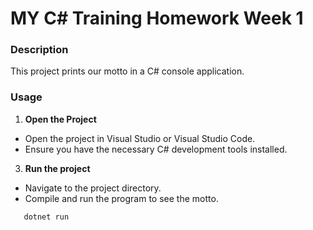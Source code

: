 # MY C# Training Homework Week 1

### Description
This project prints our motto in a C# console application.

### Usage
1. **Open the Project**

- Open the project in Visual Studio or Visual Studio Code.
- Ensure you have the necessary C# development tools installed.

3. **Run the project**
- Navigate to the project directory.
- Compile and run the program to see the motto.
```sh
   dotnet run